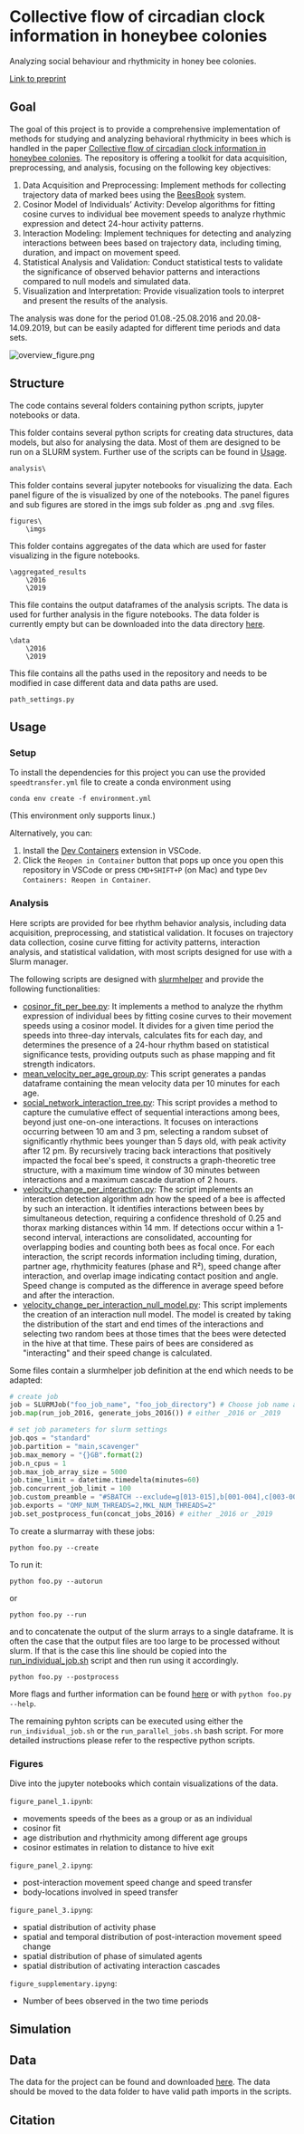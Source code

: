 # Collective flow of circadian clock information in honeybee colonies

Analyzing social behaviour and rhythmicity in honey bee colonies.

[Link to preprint](https://www.biorxiv.org/content/10.1101/2024.07.29.605620v1)

## Goal
The goal of this project is to provide a comprehensive implementation of methods for studying and analyzing behavioral 
rhythmicity in bees which is handled in the paper [Collective flow of circadian clock information in honeybee
colonies](https://www.biorxiv.org/content/biorxiv/early/2024/07/30/2024.07.29.605620.full.pdf). The repository 
is offering a toolkit for data acquisition, preprocessing, and analysis, focusing on the following key objectives:
1) Data Acquisition and Preprocessing: Implement methods for collecting trajectory data of marked bees using the 
[BeesBook](https://github.com/BioroboticsLab/bb_main/wiki) system. 
2) Cosinor Model of Individuals’ Activity: Develop algorithms for fitting cosine curves to individual bee movement 
speeds to analyze rhythmic expression and detect 24-hour activity patterns.
3) Interaction Modeling: Implement techniques for detecting and analyzing interactions between bees based on trajectory 
data, including timing, duration, and impact on movement speed.
4) Statistical Analysis and Validation: Conduct statistical tests to validate the significance of observed behavior 
patterns and interactions compared to null models and simulated data.
5) Visualization and Interpretation: Provide visualization tools to interpret and present the results of the analysis.

The analysis was done for the period 01.08.-25.08.2016 and 20.08-14.09.2019, but can be easily adapted for different
time periods and data sets.

![overview_figure.png](figures%2Fimgs%2Foverview_figure.png)

## Structure
The code contains several folders containing python scripts, jupyter notebooks or data.

This folder contains several python scripts for creating data structures, data models, but also for analysing the data. 
Most of them are designed to be run on a SLURM system. Further use of the scripts can be found in [Usage](#usage).
```
analysis\
```

This folder contains several jupyter notebooks for visualizing the data. Each panel figure of the is visualized by one 
of the notebooks. The panel figures and sub figures are stored in the imgs sub folder as .png and .svg files.
```
figures\
    \imgs
```

This folder contains aggregates of the data which are used for faster visualizing in the figure notebooks.
```
\aggregated_results
    \2016
    \2019
```

This file contains the output dataframes of the analysis scripts. The data is used for further analysis in the figure 
notebooks. The data folder is currently empty but can be downloaded into the data directory [here](https://zenodo.org/records/10869728).
```
\data
    \2016
    \2019
```

This file contains all the paths used in the repository and needs to be modified in case different data and data paths 
are used.
```
path_settings.py
```

## Usage
### Setup
To install the dependencies for this project you can use the provided `speedtransfer.yml` file to create a conda environment using
```
conda env create -f environment.yml
```
(This environment only supports linux.)

Alternatively, you can:
1. Install the [Dev Containers](https://code.visualstudio.com/docs/devcontainers/containers) extension in VSCode.
2. Click the `Reopen in Container` button that pops up once you open this repository in VSCode or press `CMD+SHIFT+P` (on Mac) and type `Dev Containers: Reopen in Container`.

### Analysis
Here scripts are provided for bee rhythm behavior analysis, including data acquisition, preprocessing, and statistical 
validation. It focuses on trajectory data collection, cosine curve fitting for activity patterns, interaction analysis, 
and statistical validation, with most scripts designed for use with a Slurm manager.

The following scripts are designed with [slurmhelper](htttps://ww.github.com/walachey/slurmhelper) and provide the following functionalities:
* [cosinor_fit_per_bee.py](analysis%2Fcosinor_fit_per_bee.py):  It implements a method to analyze the rhythm expression of individual bees by fitting 
cosine curves to their movement speeds using a cosinor model. It divides for a given time period the speeds into 
three-day intervals, calculates fits for each day, and determines the presence of a 24-hour rhythm based on statistical 
significance tests, providing outputs such as phase mapping and fit strength indicators.
* [mean_velocity_per_age_group.py](analysis%2Fmean_velocity_per_age_group.py): 
This script generates a pandas dataframe containing the mean velocity data per 10 minutes for each age.
* [social_network_interaction_tree.py](analysis%2Fsocial_network_interaction_tree.py): This script provides a method to capture the cumulative effect of sequential 
interactions among bees, beyond just one-on-one interactions. It focuses on interactions occurring between 10 am and 3 pm, 
selecting a random subset of significantly rhythmic bees younger than 5 days old, with peak activity after 12 pm. By recursively 
tracing back interactions that positively impacted the focal bee's speed, it constructs a graph-theoretic tree structure, 
with a maximum time window of 30 minutes between interactions and a maximum cascade duration of 2 hours.
* [velocity_change_per_interaction.py](analysis%2Fvelocity_change_per_interaction.py): The script implements an interaction detection algorithm adn how the speed
of a bee is affected by such an interaction. It identifies interactions between bees by simultaneous detection, requiring 
a confidence threshold of 0.25 and thorax marking distances within 14 mm. If detections occur within a 1-second interval, 
interactions are consolidated, accounting for overlapping bodies and counting both bees as focal once. For each interaction, 
the script records information including timing, duration, partner age, rhythmicity features (phase and R²), speed change 
after interaction, and overlap image indicating contact position and angle. Speed change is computed as the difference in 
average speed before and after the interaction.
* [velocity_change_per_interaction_null_model.py](analysis%2Fvelocity_change_per_interaction_null_model.py): This script implements the creation of an interaction null model.
The model is created by taking the distribution of the start and end times of the interactions and selecting two random 
bees at those times that the bees were detected in the hive at that time. These pairs of bees are considered as 
"interacting" and their speed change is calculated.

Some files contain a slurmhelper job definition at the end which needs to be adapted:
```python
# create job
job = SLURMJob("foo_job_name", "foo_job_directory") # Choose job name and a directory where the job is stored
job.map(run_job_2016, generate_jobs_2016()) # either _2016 or _2019

# set job parameters for slurm settings
job.qos = "standard"
job.partition = "main,scavenger"
job.max_memory = "{}GB".format(2)
job.n_cpus = 1
job.max_job_array_size = 5000
job.time_limit = datetime.timedelta(minutes=60)
job.concurrent_job_limit = 100
job.custom_preamble = "#SBATCH --exclude=g[013-015],b[001-004],c[003-004],g[009-015]"
job.exports = "OMP_NUM_THREADS=2,MKL_NUM_THREADS=2"
job.set_postprocess_fun(concat_jobs_2016) # either _2016 or _2019
```

To create a slurmarray with these jobs:
```
python foo.py --create
```
To run it:
```
python foo.py --autorun
```
or
```
python foo.py --run
```
and to concatenate the output of the slurm arrays to a single dataframe. It is often the case that the output files are
too large to be processed without slurm. If that is the case this line should be copied into the [run_individual_job.sh](analysis%2Frun_individual_job.sh)
script and then run using it accordingly.
```
python foo.py --postprocess
```
More flags and further information can be found [here](htttps://ww.github.com/walachey/slurmhelper) or 
with ```python foo.py --help```.

The remaining pyhton scripts can be executed using either the ``run_individual_job.sh`` or the ``run_parallel_jobs.sh`` bash script. For more detailed instructions please refer to the respective python scripts.


### Figures
Dive into the jupyter notebooks which contain visualizations of the data.

``figure_panel_1.ipynb``:
* movements speeds of the bees as a group or as an individual
* cosinor fit
* age distribution and rhythmicity among different age groups
* cosinor estimates in relation to distance to hive exit

``figure_panel_2.ipyng``:
* post-interaction movement speed change and speed transfer
* body-locations involved in speed transfer

``figure_panel_3.ipyng``:
* spatial distribution of activity phase
* spatial and temporal distribution of post-interaction movement speed change
* spatial distribution of phase of simulated agents
* spatial distribution of activating interaction cascades

``figure_supplementary.ipyng``:
* Number of bees observed in the two time periods

## Simulation

## Data
The data for the project can be found and downloaded [here](https://zenodo.org/records/10869728). The data should be moved to the data folder to
have valid path imports in the scripts.

## Citation
